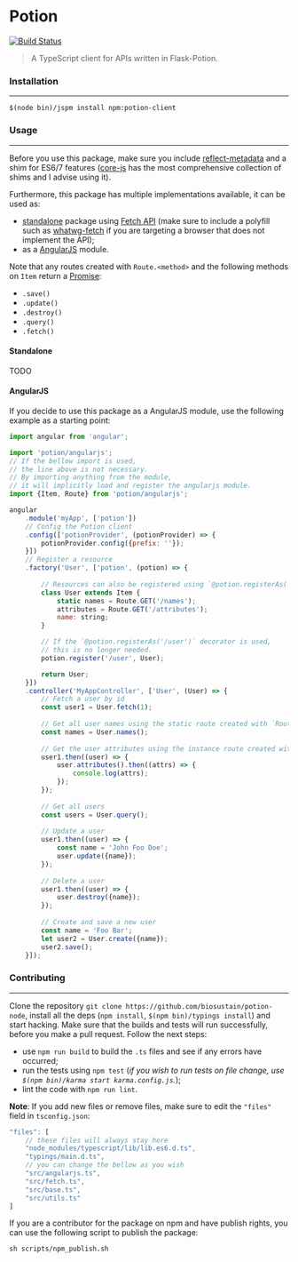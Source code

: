 # Potion

[![Build Status](https://travis-ci.org/biosustain/potion-node.svg?branch=master)](https://travis-ci.org/biosustain/potion-node)

> A TypeScript client for APIs written in Flask-Potion.

### Installation
----------------
```shell
$(node bin)/jspm install npm:potion-client
```


### Usage
---------
Before you use this package, make sure you include [reflect-metadata](https://www.npmjs.com/package/reflect-metadata) and a shim for ES6/7 features ([core-js](https://github.com/zloirock/core-js) has the most comprehensive collection of shims and I advise using it).

Furthermore, this package has multiple implementations available, it can be used as:
* [standalone](#standalone) package using [Fetch API](https://developer.mozilla.org/en/docs/Web/API/Fetch_API) (make sure to include a polyfill such as [whatwg-fetch](https://github.com/github/fetch) if you are targeting a browser that does not implement the API);
* as a [AngularJS](#angularjs) module.

Note that any routes created with `Route.<method>` and the following methods on `Item` return a [Promise](https://developer.mozilla.org/en/docs/Web/JavaScript/Reference/Global_Objects/Promise):
* `.save()`
* `.update()`
* `.destroy()`
* `.query()`
* `.fetch()`

#### Standalone
TODO

#### AngularJS
If you decide to use this package as a AngularJS module, use the following example as a starting point:
```js
import angular from 'angular';

import 'potion/angularjs';
// If the bellow import is used,
// the line above is not necessary.
// By importing anything from the module,
// it will implicitly load and register the angularjs module.
import {Item, Route} from 'potion/angularjs';

angular
    .module('myApp', ['potion'])
    // Config the Potion client
    .config(['potionProvider', (potionProvider) => {
    	potionProvider.config({prefix: ''});
    }])
    // Register a resource
    .factory('User', ['potion', (potion) => {
    
        // Resources can also be registered using `@potion.registerAs('/user')`
        class User extends Item {
            static names = Route.GET('/names');
            attributes = Route.GET('/attributes');
            name: string;
        }

        // If the `@potion.registerAs('/user')` decorator is used,
        // this is no longer needed.
        potion.register('/user', User);

        return User;
    }])
    .controller('MyAppController', ['User', (User) => {
        // Fetch a user by id
        const user1 = User.fetch(1);
        
        // Get all user names using the static route created with `Route.GET('/names')`
        const names = User.names();
        
        // Get the user attributes using the instance route created with `Route.GET('/attributes')`
        user1.then((user) => {
        	user.attributes().then((attrs) => {
        		console.log(attrs);
        	});
        });
        
        // Get all users
        const users = User.query();
        
        // Update a user
        user1.then((user) => {
            const name = 'John Foo Doe';
        	user.update({name});
        });
        
        // Delete a user
        user1.then((user) => {
            user.destroy({name});
        });
        
        // Create and save a new user
        const name = 'Foo Bar';
        let user2 = User.create({name});
        user2.save();
    }]);
```


### Contributing
----------------
Clone the repository `git clone https://github.com/biosustain/potion-node`, install all the deps (`npm install`, `$(npm bin)/typings install`) and start hacking.
Make sure that the builds and tests will run successfully, before you make a pull request. Follow the next steps:
- use `npm run build` to build the `.ts` files and see if any errors have occurred;
- run the tests using `npm test` (*if you wish to run tests on file change, use `$(npm bin)/karma start karma.config.js`.*);
- lint the code with `npm run lint`.

**Note**: If you add new files or remove files, make sure to edit the `"files"` field in `tsconfig.json`:
```js
"files": [
    // these files will always stay here
	"node_modules/typescript/lib/lib.es6.d.ts",
	"typings/main.d.ts",
	// you can change the bellow as you wish
	"src/angularjs.ts",
	"src/fetch.ts",
	"src/base.ts",
	"src/utils.ts"
]
```

If you are a contributor for the package on npm and have publish rights, you can use the following script to publish the package:
```shell
sh scripts/npm_publish.sh
```
